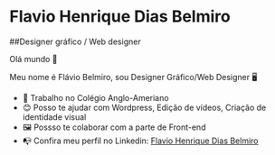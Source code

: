 # Flavio Henrique Dias Belmiro

##Designer gráfico / Web designer

Olá mundo 👋

Meu nome é Flávio Belmiro, sou Designer Gráfico/Web Designer 🖥️

- 🦾 Trabalho no Colégio Anglo-Ameriano
- 😊 Posso te ajudar com Wordpress, Edição de vídeos, Criação de identidade visual
- 🖼️ Possso te colaborar com a parte de Front-end
- 📭 Confira meu perfil no Linkedin: [Flavio Henrique Dias Belmiro](https://www.linkedin.com/in/flaviohenriquedias/)
